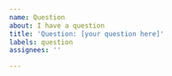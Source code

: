 ```yaml
---
name: Question
about: I have a question
title: 'Question: [your question here]'
labels: question
assignees: ''

---
```

<!-- Use this section to give more context for your question or other supporting materials -->
